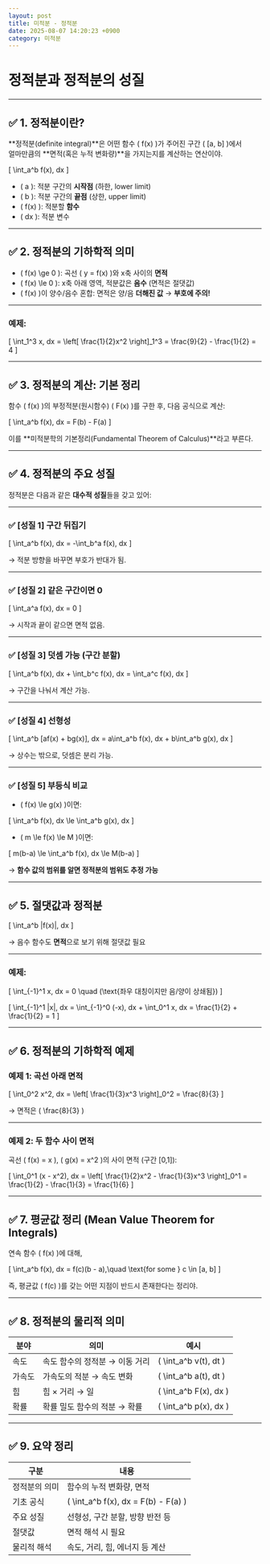 ```yaml
---
layout: post
title: 미적분 - 정적분
date: 2025-08-07 14:20:23 +0900
category: 미적분
---
```

# 정적분과 정적분의 성질

---

## ✅ 1. 정적분이란?

**정적분(definite integral)**은 어떤 함수 \( f(x) \)가 주어진 구간 \( [a, b] \)에서  
얼마만큼의 **면적(혹은 누적 변화량)**을 가지는지를 계산하는 연산이야.

\[
\int_a^b f(x)\, dx
\]

- \( a \): 적분 구간의 **시작점** (하한, lower limit)  
- \( b \): 적분 구간의 **끝점** (상한, upper limit)  
- \( f(x) \): 적분할 **함수**  
- \( dx \): 적분 변수

---

## ✅ 2. 정적분의 기하학적 의미

- \( f(x) \ge 0 \): 곡선 \( y = f(x) \)와 x축 사이의 **면적**
- \( f(x) \le 0 \): x축 아래 영역, 적분값은 **음수** (면적은 절댓값)
- \( f(x) \)이 양수/음수 혼합: 면적은 양/음 **더해진 값** → **부호에 주의!**

---

### 예제:

\[
\int_1^3 x\, dx = \left[ \frac{1}{2}x^2 \right]_1^3 = \frac{9}{2} - \frac{1}{2} = 4
\]

---

## ✅ 3. 정적분의 계산: 기본 정리

함수 \( f(x) \)의 부정적분(원시함수) \( F(x) \)를 구한 후, 다음 공식으로 계산:

\[
\int_a^b f(x)\, dx = F(b) - F(a)
\]

이를 **미적분학의 기본정리(Fundamental Theorem of Calculus)**라고 부른다.

---

## ✅ 4. 정적분의 주요 성질

정적분은 다음과 같은 **대수적 성질**들을 갖고 있어:

---

### ✅ [성질 1] 구간 뒤집기

\[
\int_a^b f(x)\, dx = -\int_b^a f(x)\, dx
\]

→ 적분 방향을 바꾸면 부호가 반대가 됨.

---

### ✅ [성질 2] 같은 구간이면 0

\[
\int_a^a f(x)\, dx = 0
\]

→ 시작과 끝이 같으면 면적 없음.

---

### ✅ [성질 3] 덧셈 가능 (구간 분할)

\[
\int_a^b f(x)\, dx + \int_b^c f(x)\, dx = \int_a^c f(x)\, dx
\]

→ 구간을 나눠서 계산 가능.

---

### ✅ [성질 4] 선형성

\[
\int_a^b [af(x) + bg(x)]\, dx = a\int_a^b f(x)\, dx + b\int_a^b g(x)\, dx
\]

→ 상수는 밖으로, 덧셈은 분리 가능.

---

### ✅ [성질 5] 부등식 비교

- \( f(x) \le g(x) \)이면:

\[
\int_a^b f(x)\, dx \le \int_a^b g(x)\, dx
\]

- \( m \le f(x) \le M \)이면:

\[
m(b-a) \le \int_a^b f(x)\, dx \le M(b-a)
\]

→ **함수 값의 범위를 알면 정적분의 범위도 추정 가능**

---

## ✅ 5. 절댓값과 정적분

\[
\int_a^b |f(x)|\, dx
\]

→ 음수 함수도 **면적**으로 보기 위해 절댓값 필요

---

### 예제:

\[
\int_{-1}^1 x\, dx = 0 \quad (\text{좌우 대칭이지만 음/양이 상쇄됨})
\]

\[
\int_{-1}^1 |x|\, dx = \int_{-1}^0 (-x)\, dx + \int_0^1 x\, dx = \frac{1}{2} + \frac{1}{2} = 1
\]

---

## ✅ 6. 정적분의 기하학적 예제

### 예제 1: 곡선 아래 면적

\[
\int_0^2 x^2\, dx = \left[ \frac{1}{3}x^3 \right]_0^2 = \frac{8}{3}
\]

→ 면적은 \( \frac{8}{3} \)

---

### 예제 2: 두 함수 사이 면적

곡선 \( f(x) = x \), \( g(x) = x^2 \)의 사이 면적 (구간 [0,1]):

\[
\int_0^1 (x - x^2)\, dx = \left[ \frac{1}{2}x^2 - \frac{1}{3}x^3 \right]_0^1 = \frac{1}{2} - \frac{1}{3} = \frac{1}{6}
\]

---

## ✅ 7. 평균값 정리 (Mean Value Theorem for Integrals)

연속 함수 \( f(x) \)에 대해,

\[
\int_a^b f(x)\, dx = f(c)(b - a),\quad \text{for some } c \in [a, b]
\]

즉, 평균값 \( f(c) \)를 갖는 어떤 지점이 반드시 존재한다는 정리야.

---

## ✅ 8. 정적분의 물리적 의미

| 분야 | 의미 | 예시 |
|------|------|------|
| 속도 | 속도 함수의 정적분 → 이동 거리 | \( \int_a^b v(t)\, dt \) |
| 가속도 | 가속도의 적분 → 속도 변화 | \( \int_a^b a(t)\, dt \) |
| 힘 | 힘 × 거리 → 일 | \( \int_a^b F(x)\, dx \) |
| 확률 | 확률 밀도 함수의 적분 → 확률 | \( \int_a^b p(x)\, dx \) |

---

## ✅ 9. 요약 정리

| 구분 | 내용 |
|------|------|
| 정적분의 의미 | 함수의 누적 변화량, 면적 |
| 기초 공식 | \( \int_a^b f(x)\, dx = F(b) - F(a) \) |
| 주요 성질 | 선형성, 구간 분할, 방향 반전 등 |
| 절댓값 | 면적 해석 시 필요 |
| 물리적 해석 | 속도, 거리, 힘, 에너지 등 계산 |